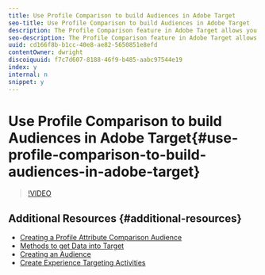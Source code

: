 ```yaml
---
title: Use Profile Comparison to build Audiences in Adobe Target
seo-title: Use Profile Comparison to build Audiences in Adobe Target
description: The Profile Comparison feature in Adobe Target allows you to compare two numeric profile values against each other when building an audience. This is extremely helpful if you are passing custom-built propensity scores into Target and want to personalize content based on the product with the highest propensity score.
seo-description: The Profile Comparison feature in Adobe Target allows you to compare two numeric profile values against each other when building an audience. This is extremely helpful if you are passing custom-built propensity scores into Target and want to personalize content based on the product with the highest propensity score.
uuid: cd166f8b-b1cc-40e8-ae82-5650851e8efd
contentOwner: dwright
discoiquuid: f7c7d607-8188-46f9-b485-aabc97544e19
index: y
internal: n
snippet: y
---
```


# Use Profile Comparison to build Audiences in Adobe Target{#use-profile-comparison-to-build-audiences-in-adobe-target}

>[!VIDEO](https://video.tv.adobe.com/v/23218/?quality=12)

## Additional Resources {#additional-resources}

* [Creating a Profile Attribute Comparison Audience  
  ](https://marketing.adobe.com/resources/help/en_US/target/target/c_creating-a-profile-attribute-comparison-audience.html)
* [Methods to get Data into Target](https://marketing.adobe.com/resources/help/en_US/target/ov2/c_methods-to-get-data-into-target.html)
* [Creating an Audience](https://marketing.adobe.com/resources/help/en_US/target/target/t_create-audience.html)
* [Create Experience Targeting Activities](https://helpx.adobe.com/target/kt/using/experienceTargeting-feature-video-use.html)

